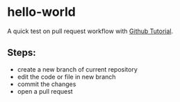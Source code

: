 # hello-world
A quick test on pull request workflow with [Github Tutorial](https://guides.github.com/activities/hello-world/). 

## Steps:  
- create a new branch of current repository   
- edit the code or file in new branch  
- commit the changes  
- open a pull request  

